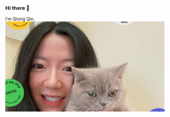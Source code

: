 ### Hi there 👋

I‘m Qiong Qin.
![Alt Text](https://github.com/QQuinn03/QQuinn03/blob/main/image_6483441.JPG)
